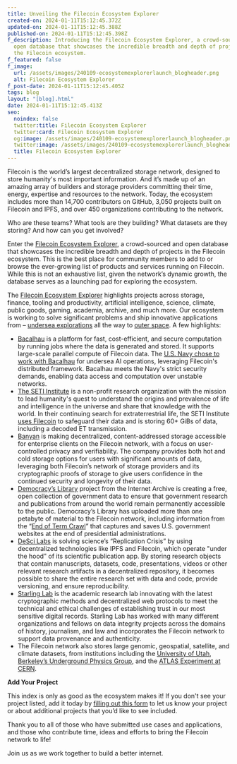 ```yaml
---
title: Unveiling the Filecoin Ecosystem Explorer
created-on: 2024-01-11T15:12:45.372Z
updated-on: 2024-01-11T15:12:45.388Z
published-on: 2024-01-11T15:12:45.398Z
f_description: Introducing the Filecoin Ecosystem Explorer, a crowd-sourced and
  open database that showcases the incredible breadth and depth of projects in
  the Filecoin ecosystem.
f_featured: false
f_image:
  url: /assets/images/240109-ecosystemexplorerlaunch_blogheader.png
  alt: Filecoin Ecosystem Explorer
f_post-date: 2024-01-11T15:12:45.405Z
tags: blog
layout: "[blog].html"
date: 2024-01-11T15:12:45.413Z
seo:
  noindex: false
  twitter:title: Filecoin Ecosystem Explorer
  twitter:card: Filecoin Ecosystem Explorer
  og:image: /assets/images/240109-ecosystemexplorerlaunch_blogheader.png
  twitter:image: /assets/images/240109-ecosystemexplorerlaunch_blogheader.png
  title: Filecoin Ecosystem Explorer
---
```

Filecoin is the world’s largest decentralized storage network, designed to store humanity's most important information. And it’s made up of an amazing array of builders and storage providers committing their time, energy, expertise and resources to the network. Today, the ecosystem includes more than 14,700 contributors on GitHub, 3,050 projects built on Filecoin and IPFS, and over 450 organizations contributing to the network.



Who are these teams? What tools are they building? What datasets are they storing? And how can you get involved?



Enter the [Filecoin Ecosystem Explorer](https://fil.org/ecosystem/), a crowd-sourced and open database that showcases the incredible breadth and depth of projects in the Filecoin ecosystem. This is the best place for community members to add to or browse the ever-growing list of products and services running on Filecoin. While this is not an exhaustive list, given the network’s dynamic growth, the database serves as a launching pad for exploring the ecosystem. 



The [Filecoin Ecosystem Explorer](https://fil.org/ecosystem/) highlights projects across storage, finance, tooling and productivity, artificial intelligence, science, climate, public goods, gaming, academia, archive, and much more. Our ecosystem is working to solve significant problems and ship innovative applications from – [undersea explorations](https://fil.org/ecosystem-projects/bacalhau/) all the way to [outer space](https://fil.org/ecosystem-projects/seti-institute/). A few highlights:



* [Bacalhau](https://fil.org/ecosystem-projects/bacalhau/) is a platform for fast, cost-efficient, and secure computation by running jobs where the data is generated and stored. It supports large-scale parallel compute of Filecoin data. The [U.S. Navy chose to work with Bacalhau](https://blog.bacalhau.org/p/us-navy-chooses-bacalhau-to-manage) for undersea AI operations, leveraging Filecoin's distributed framework. Bacalhau meets the Navy's strict security demands, enabling data access and computation over unstable networks.
* [The SETI Institute](https://fil.org/ecosystem-projects/seti-institute/) is a non-profit research organization with the mission to lead humanity's quest to understand the origins and prevalence of life and intelligence in the universe and share that knowledge with the world. In their continuing search for extraterrestrial life, the SETI Institute [uses Filecoin](https://destor.com/seti) to safeguard their data and is storing 60+ GiBs of data, including a decoded ET transmission. 
* [Banyan](https://fil.org/ecosystem-projects/banyan/) is making decentralized, content-addressed storage accessible for enterprise clients on the Filecoin network, with a focus on user-controlled privacy and verifiability. The company provides both hot and cold storage options for users with significant amounts of data, leveraging both Filecoin’s network of storage providers and its cryptographic proofs of storage to give users confidence in the continued security and longevity of their data.
* [Democracy’s Library](https://fil.org/ecosystem-projects/democracys-library/) project from the Internet Archive is creating a free, open collection of government data to ensure that government research and publications from around the world remain permanently accessible to the public. Democracy’s Library has uploaded more than one petabyte of material to the Filecoin network, including information from the “[End of Term Crawl](https://eotarchive.org/)” that captures and saves U.S. government websites at the end of presidential administrations.
* [DeSci Labs](https://fil.org/ecosystem-projects/desci-labs/) is solving science’s “Replication Crisis” by using decentralized technologies like IPFS and Filecoin, which operate "under the hood" of its scientific publication app. By storing research objects that contain manuscripts, datasets, code, presentations, videos or other relevant research artifacts in a decentralized repository, it becomes possible to share the entire research set with data and code, provide versioning, and ensure reproducibility.
* [Starling Lab](https://fil.org/ecosystem-projects/starling-lab/) is the academic research lab innovating with the latest cryptographic methods and decentralized web protocols to meet the technical and ethical challenges of establishing trust in our most sensitive digital records. Starling Lab has worked with many different organizations and fellows on data integrity projects across the domains of history, journalism, and law and incorporates the Filecoin network to support data provenance and authenticity.
* The Filecoin network also stores large genomic, geospatial, satellite, and climate datasets, from institutions including the [University of Utah](https://fil.org/ecosystem-projects/university-of-utah/), [Berkeley’s Underground Physics Group](https://fil.org/ecosystem-projects/uc-berkeley-underground-physics-group/), and the [ATLAS Experiment at CERN](https://fil.org/ecosystem-projects/atlas-experiment-at-cern/). 



**Add Your Project**

This index is only as good as the ecosystem makes it! If you don't see your project listed, add it today by [filling out this form](https://airtable.com/apppNMXvdW3i9P1BY/shrvrv4B9JKCP1e4O) to let us know your project or about additional projects that you’d like to see included.



Thank you to all of those who have submitted use cases and applications, and those who contribute time, ideas and efforts to bring the Filecoin network to life!



Join us as we work together to build a better internet.